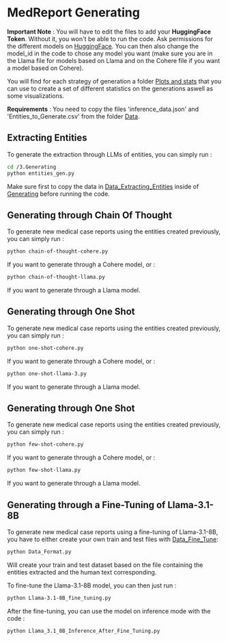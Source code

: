 # MedReport Generating

**Important Note** : You will have to edit the files to add your **HuggingFace Token**. Without it, you won't be able to run the code. Ask permissions for the different models on [HuggingFace](https://huggingface.co/). You can then also change the model_id in the code to chose any model you want (make sure you are in the Llama file for models based on Llama and on the Cohere file if you want a model based on Cohere).

You will find for each strategy of generation a folder [Plots and stats](https://github.com/Benjamin-Poutout/MedReport-AI-Classifier/tree/main/3.Generating/Chain%20of%20Thought%20Generation/Plots%20and%20Stats) that you can use to create a set of different statistics on the generations aswell as some visualizations.

**Requirements** : You need to copy the files 'inference_data.json' and 'Entities_to_Generate.csv' from the folder [Data](https://github.com/Benjamin-Poutout/MedReport-AI-Classifier/tree/main/2.Data).

## Extracting Entities ##

To generate the extraction through LLMs of entities, you can simply run :

```bash
cd /3.Generating
python entities_gen.py
```

Make sure first to copy the data in [Data_Extracting_Entities](https://github.com/Benjamin-Poutout/MedReport-AI-Classifier/blob/main/2.Data/Data_Extracting_Entities/inference_data.json) inside of [Generating](https://github.com/Benjamin-Poutout/MedReport-AI-Classifier/tree/main/3.Generating) before running the code.

## Generating through Chain Of Thought ##

To generate new medical case reports using the entities created previously, you can simply run :

```bash
python chain-of-thought-cohere.py
```

If you want to generate through a Cohere model, or :

```bash
python chain-of-thought-llama.py
```

If you want to generate through a Llama model.

## Generating through One Shot ##

To generate new medical case reports using the entities created previously, you can simply run :

```bash
python one-shot-cohere.py
```

If you want to generate through a Cohere model, or :

```bash
python one-shot-llama-3.py
```

If you want to generate through a Llama model.

## Generating through One Shot ##

To generate new medical case reports using the entities created previously, you can simply run :

```bash
python few-shot-cohere.py
```

If you want to generate through a Cohere model, or :

```bash
python few-shot-llama.py
```

If you want to generate through a Llama model.

## Generating through a Fine-Tuning of Llama-3.1-8B ##

To generate new medical case reports using a fine-tuning of Llama-3.1-8B, you have to either create your own train and test files with [Data_Fine_Tune](https://github.com/Benjamin-Poutout/MedReport-AI-Classifier/tree/main/2.Data/Data_Fine_Tune):

```bash
python Data_Format.py
```
Will create your train and test dataset based on the file containing the entities extracted and the human text corresponding.

To fine-tune the Llama-3.1-8B model, you can then just run :

```bash
python Llama-3.1-8B_fine_tuning.py
```

After the fine-tuning, you can use the model on inference mode with the code :

```bash
python Llama_3.1_8B_Inference_After_Fine_Tuning.py
```



